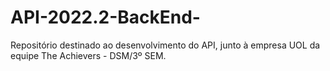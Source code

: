 # API-2022.2-BackEnd-
Repositório destinado ao desenvolvimento do API, junto à empresa UOL da equipe The Achievers - DSM/3º SEM.
